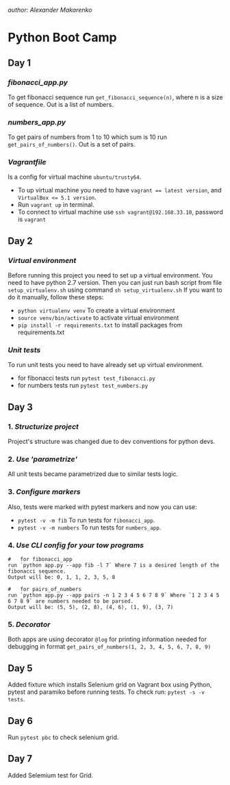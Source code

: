 *author: Alexander Makarenko*

# Python Boot Camp

## Day 1

### *fibonacci_app.py*
To get fibonacci sequence run `get_fibonacci_sequence(n)`, where n is a size of sequence. Out is a list of numbers.

### *numbers_app.py* 
To get pairs of numbers from 1 to 10 which sum is 10 run `get_pairs_of_numbers()`. Out is a set of pairs.

### *Vagrantfile*
Is a config for virtual machine `ubuntu/trusty64`.
* To up virtual machine you need to have `vagrant == latest version`, and `VirtualBox <= 5.1 version`.
* Run `vagrant up` in terminal.
* To connect to virtual machine use `ssh vagrant@192.168.33.10`, password is `vagrant`

## Day 2

### *Virtual environment*

Before running this project you need to set up a virtual environment. 
You need to have python 2.7 version. 
Then you can just run bash script from file `setup_virtualenv.sh` using command `sh setup_virtualenv.sh`
If you want to do it manually, follow these steps:
* `python virtualenv venv` To create a virtual environment
* `source venv/bin/activate` to activate virtual environment
* `pip install -r requirements.txt` to install packages from requirements.txt

### *Unit tests*

To run unit tests you need to have already set up virtual environment.
* for fibonacci tests run `pytest test_fibonacci.py`
* for numbers tests run `pytest test_numbers.py`

## Day 3

### 1. *Structurize project*

Project's structure was changed due to dev conventions for python devs.

### 2. *Use 'parametrize'*

All unit tests became parametrized due to similar tests logic.

### 3. *Configure markers*

Also, tests were marked with pytest markers and now you can use:

* `pytest -v -m fib` To run tests for `fibonacci_app`.
* `pytest -v -m numbers` To run tests for `numbers_app`.

### 4. *Use CLI config for your tow programs*
```
#   for fibonacci_app
run `python app.py --app fib -l 7` Where 7 is a desired length of the fibonacci sequence.
Output will be: 0, 1, 1, 2, 3, 5, 8

#   for pairs_of_numbers
run `python app.py --app pairs -n 1 2 3 4 5 6 7 8 9` Where `1 2 3 4 5 6 7 8 9` are numbers needed to be parsed.
Output will be: (5, 5), (2, 8), (4, 6), (1, 9), (3, 7)
```
### 5. *Decorator*

Both apps are using decorator `@log` for printing information needed for debugging in format `get_pairs_of_numbers(1, 2, 3, 4, 5, 6, 7, 8, 9)
`

## Day 5

Added fixture which installs Selenium grid on Vagrant box using Python, pytest and paramiko before running tests.
To check run: `pytest -s -v tests`.

## Day 6

Run `pytest pbc` to check selenium grid.

## Day 7

Added Selemium test for Grid.